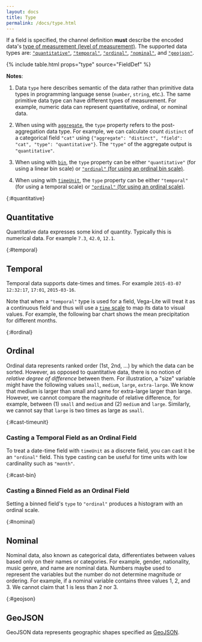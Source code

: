 ```yaml
---
layout: docs
title: Type
permalink: /docs/type.html
---
```


If a field is specified, the channel definition **must** describe the encoded data's [type of measurement (level of measurement)](https://en.wikipedia.org/wiki/Level_of_measurement).
The supported data types are: [`"quantitative"`](#quantitative), [`"temporal"`](#temporal), [`"ordinal"`](#ordinal), [`"nominal"`](#nominal), and [`"geojson"`](#geojson).

{% include table.html props="type" source="FieldDef" %}

**Notes**:

1) Data `type` here describes semantic of the data rather than primitive data types in programming language sense (`number`, `string`, etc.). The same primitive data type can have different types of measurement. For example, numeric data can represent quantitative, ordinal, or nominal data.

2) When using with [`aggregate`](aggregate.html), the `type` property refers to the post-aggregation data type.  For example, we can calculate count `distinct` of a categorical field `"cat"` using `{"aggregate": "distinct", "field": "cat", "type": "quantitative"}`.  The `"type"` of the aggregate output is `"quantitative"`.

3) When using with [`bin`](bin.html), the `type` property can be either `"quantitative"` (for using a linear bin scale) or [`"ordinal"` (for using an ordinal bin scale)](#cast-bin).

4) When using with [`timeUnit`](timeunit.html), the `type` property can be either `"temporal"` (for using a temporal scale) or [`"ordinal"` (for using an ordinal scale)](#cast-timeunit).


{:#quantitative}
## Quantitative

Quantitative data expresses some kind of quantity. Typically this is numerical data. For example `7.3`, `42.0`, `12.1`.

{:#temporal}
## Temporal

Temporal data supports date-times and times. For example `2015-03-07 12:32:17`, `17:01`, `2015-03-16`.

Note that when a `"temporal"` type is used for a field, Vega-Lite will treat it as a continuous field and thus will use a [`time` scale](scale.html#time) to map its data to visual values. For example, the following bar chart shows the mean precipitation for different months.

<span class="vl-example" data-name="bar_month_temporal"></span>

{:#ordinal}
## Ordinal

Ordinal data represents ranked order (1st, 2nd, ...) by which the data can be sorted. However, as opposed to quantitative data, there is no notion of *relative degree of difference* between them. For illustration, a "size" variable might have the following values `small`, `medium`, `large`, `extra-large`. We know that medium is larger than small and same for extra-large larger than large. However, we cannot compare the magnitude of relative difference, for example, between (1) `small` and `medium` and (2) `medium` and `large`. Similarly, we cannot say that `large` is two times as large as `small`.

{:#cast-timeunit}
### Casting a Temporal Field as an Ordinal Field

To treat a date-time field with `timeUnit` as a discrete field, you can cast it be an `"ordinal"` field.
This type casting can be useful for time units with low cardinality such as `"month"`.

<span class="vl-example" data-name="bar_month"></span>

{:#cast-bin}
### Casting a Binned Field as an Ordinal Field

Setting a binned field's `type` to `"ordinal"` produces a histogram with an ordinal scale.

<div class="vl-example" data-name="histogram_ordinal"></div>


{:#nominal}
## Nominal

Nominal data, also known as categorical data, differentiates between values based only on their names or categories. For example, gender, nationality, music genre, and name are nominal data. Numbers maybe used to represent the variables but the number do not determine magnitude or ordering. For example, if a nominal variable contains three values 1, 2, and 3. We cannot claim that 1 is less than 2 nor 3.

{:#geojson}
## GeoJSON

GeoJSON data represents geographic shapes specified as [GeoJSON](http://geojson.org/).
